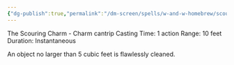 ```yaml
---
{"dg-publish":true,"permalink":"/dm-screen/spells/w-and-w-homebrew/scourgify/"}
---
```


The Scouring Charm - Charm cantrip 
Casting Time: 1 action 
Range: 10 feet 
Duration: Instantaneous 

An object no larger than 5 cubic feet is flawlessly cleaned.